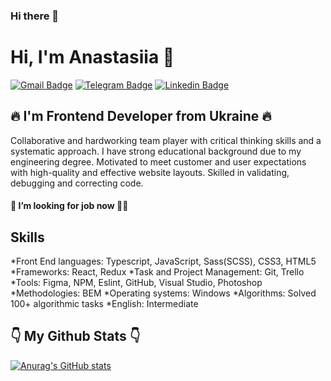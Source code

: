 ### Hi there 👋

<!--
**Anastasiia-Svintsova/Anastasiia-Svintsova** is a ✨ _special_ ✨ repository because its `README.md` (this file) appears on your GitHub profile.

Here are some ideas to get you started:

- 🔭 I’m currently working on ...
- 🌱 I’m currently learning ...
- 👯 I’m looking to collaborate on ...
- 🤔 I’m looking for help with ...
- 💬 Ask me about ...
- 📫 How to reach me: ...
- 😄 Pronouns: ...
- ⚡ Fun fact: ...
-->

# Hi, I'm Anastasiia 👋

[![Gmail Badge](https://img.shields.io/badge/-svintsova.nastya@gmail.com-c14438?style=flat&logo=Gmail&logoColor=white&link=mailto:svintsova.nastya@gmail.com)](mailto:svintsova.nastya@gmail.com)
[![Telegram Badge](https://img.shields.io/badge/-@sv__anastasiia-0088cc?style=flat&logo=telegram&labelColor=0088cc&link=https://t.me/sv_anastasiia)](https://t.me/sv_anastasiia)
[![Linkedin Badge](https://img.shields.io/badge/-anastasiia--svintsova-blue?style=flat&logo=linkedin&labelColor=blue&link=https://www.linkedin.com/in/anastasiia-svintsova-510a33172/)](https://www.linkedin.com/in/anastasiia-svintsova-510a33172/)

##  🔥 I'm Frontend Developer from Ukraine 🔥

Collaborative and hardworking team player with critical thinking skills and a systematic approach. I have strong educational background due to my engineering degree. Motivated to meet customer and user expectations with high-quality and effective website layouts. Skilled in validating, debugging and correcting code.

#### 🔎 I’m looking for job now 🕵️‍♂️

## Skills
*Front End languages: Typescript, JavaScript, Sass(SCSS), CSS3, HTML5 
*Frameworks: React, Redux
*Task and Project Management: Git, Trello
*Tools: Figma, NPM, Eslint, GitHub, Visual Studio, Photoshop
*Methodologies: BEM
*Operating systems: Windows
*Algorithms: Solved 100+ algorithmic tasks 
*English: Intermediate

## 👇 My Github Stats 👇
[![Anurag's GitHub stats](https://github-readme-stats.vercel.app/api?username=Anastasiia-Svintsova)](https://github.com/anuraghazra/github-readme-stats)




